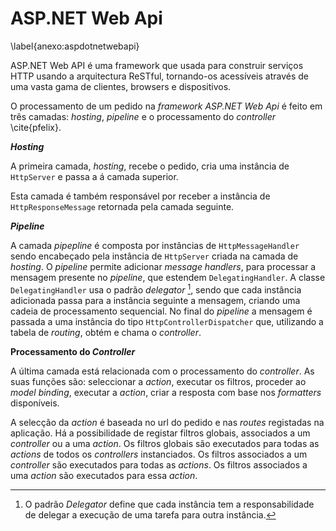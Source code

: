 ASP.NET Web Api
=

\label{anexo:aspdotnetwebapi}

ASP.NET Web API é uma framework que usada para construir serviços HTTP usando a arquitectura ReSTful, tornando-os acessíveis através de uma vasta gama de clientes, browsers e dispositivos.

O processamento de um pedido na *framework ASP.NET Web Api* é feito em três camadas: *hosting*, *pipeline* e o processamento do *controller* \cite{pfelix}.

***Hosting***

A primeira camada, *hosting*, recebe o pedido, cria uma instância de `HttpServer` e passa a á camada superior. 

Esta camada é também responsável por receber a instância de `HttpResponseMessage` retornada pela camada seguinte. 

***Pipeline***

A camada *pipepline* é composta por instâncias de `HttpMessageHandler` sendo encabeçado pela instância de `HttpServer` criada na camada de *hosting*.
O *pipeline* permite adicionar *message handlers*, para processar a mensagem presente no *pipeline*, que estendem `DelegatingHandler`. 
A classe `DelegatingHandler` usa o padrão *delegator* [^delegator], sendo que cada instância adicionada passa para a instância seguinte a mensagem, criando uma cadeia de processamento sequencial. 
No final do *pipeline* a mensagem é passada a uma instância do tipo `HttpControllerDispatcher` que, utilizando a tabela de *routing*, obtém e chama o *controller*. 

[^delegator]: O padrão *Delegator* define que cada instância tem a responsabilidade de delegar a execução de uma tarefa para outra instância. 

**Processamento do *Controller***

A última camada está relacionada com o processamento do *controller*. As suas funções são: seleccionar a *action*, executar os filtros, proceder ao *model binding*, executar a *action*, criar a resposta com base nos *formatters* disponíveis.

A selecção da *action* é baseada no url do pedido e nas *routes* registadas na aplicação.
Há a possibilidade de registar filtros globais, associados a um *controller* ou a uma *action*. Os filtros globais são executados para todas as *actions* de todos os *controllers* instanciados. Os filtros associados a um *controller* são executados para todas as *actions*. Os filtros associados a uma *action* são executados para essa *action*.
